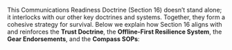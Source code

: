 This Communications Readiness Doctrine (Section 16) doesn’t stand alone; it interlocks with our other key doctrines and systems. Together, they form a cohesive strategy for survival. Below we explain how Section 16 aligns with and reinforces the **Trust Doctrine**, the **Offline-First Resilience System**, the **Gear Endorsements**, and the **Compass SOPs**: